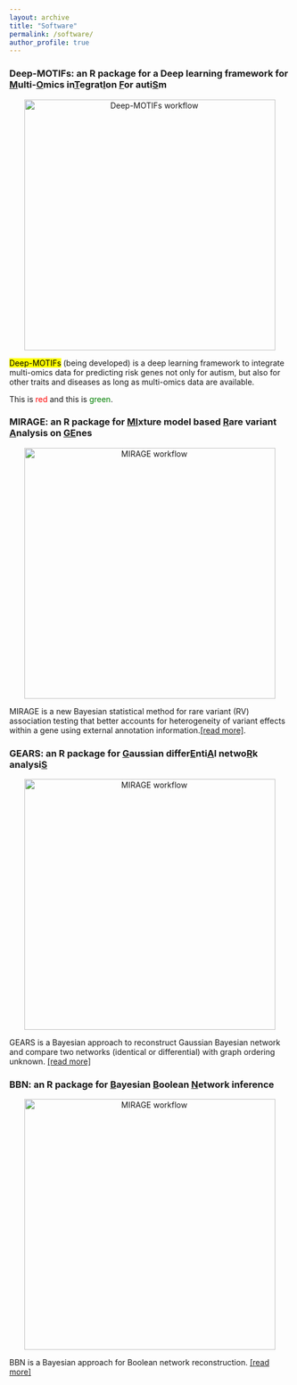 ```yaml
---
layout: archive
title: "Software"
permalink: /software/
author_profile: true
---
```





### Deep-MOTIFs: an R package for a Deep learning framework for <ins>M</ins>ulti-<ins>O</ins>mics in<ins>T</ins>egrat<ins>I</ins>on <ins>F</ins>or auti<ins>S</ins>m

<p align="center">
  <a href="https://github.com/wdi169286/Deep-MOTIFs" target="_blank">
    <img src="https://han16.github.io/shengtonghan.github.io/images/deep-motifs.png?raw=true" 
         alt="Deep-MOTIFs workflow" style="width: 450px;">
  </a>
</p>

<span style="background-color: yellow; color: black;">Deep-MOTIFs</span> (being developed) is a deep learning framework to integrate multi-omics data for predicting risk genes not only for autism, but also for other traits and diseases as long as multi-omics data are available.   



This is <span style="color: red;">red</span> and this is <span style="color: green;">green</span>.


### MIRAGE: an R package for <ins>MI</ins>xture model based <ins>R</ins>are variant <ins>A</ins>nalysis on <ins>GE</ins>nes

<p align="center">
  <a href="https://xinhe-lab.github.io/mirage/" target="_blank">
    <img src="https://han16.github.io/shengtonghan.github.io/images/MIRAGEworkflow.png?raw=true" 
         alt="MIRAGE workflow" style="width: 450px;">
  </a>
</p>

MIRAGE is a new Bayesian statistical method for rare variant (RV) association testing that better accounts for heterogeneity of variant effects within a gene using external annotation information.[[read more]](https://xinhe-lab.github.io/mirage/index.html). 



### GEARS: an R package for  <ins>G</ins>aussian differ<ins>E</ins>nti<ins>A</ins>l netwo<ins>R</ins>k analysi<ins>S</ins>



<p align="center">
  <a href="https://github.com/han16/GEARS" target="_blank">
    <img src="https://han16.github.io/shengtonghan.github.io/images/gears.png?raw=true" 
         alt="MIRAGE workflow" style="width: 450px;">
  </a>
</p>





GEARS is a Bayesian approach to reconstruct Gaussian Bayesian network and compare two networks (identical or differential) with graph ordering unknown. [[read more]](https://github.com/han16/GEARS)

### BBN: an R package for <ins>B</ins>ayesian  <ins>B</ins>oolean  <ins>N</ins>etwork inference




<p align="center">
  <a href="https://github.com/han16/BBN" target="_blank">
    <img src="https://han16.github.io/shengtonghan.github.io/images/BNdiagram.JPG?raw=true" 
         alt="MIRAGE workflow" style="width: 450px;">
  </a>
</p>



BBN is a Bayesian approach for Boolean network reconstruction. [[read more]](https://github.com/han16/BBN)


